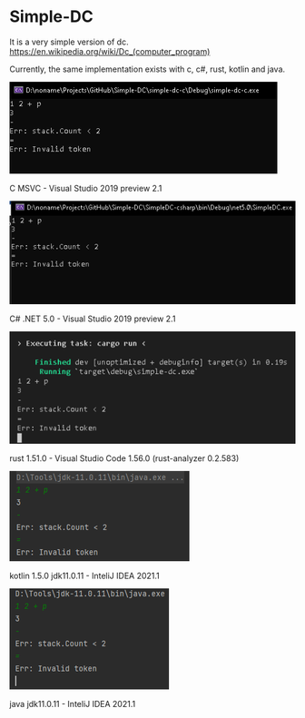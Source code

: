 # Simple-DC
It is a very simple version of dc.
https://en.wikipedia.org/wiki/Dc_(computer_program)

Currently, the same implementation exists with c, c#, rust, kotlin and java.



![c](/images/c.png)

C MSVC - Visual Studio 2019 preview 2.1


![csharp](/images/csharp.png)

C# .NET 5.0 - Visual Studio 2019 preview 2.1


![rust](/images/rust.png)

rust 1.51.0 - Visual Studio Code 1.56.0 (rust-analyzer 0.2.583)


![kotlin](/images/kotlin.png)

kotlin 1.5.0 jdk11.0.11 - InteliJ IDEA 2021.1


![java](/images/java.png)

java jdk11.0.11 - InteliJ IDEA 2021.1